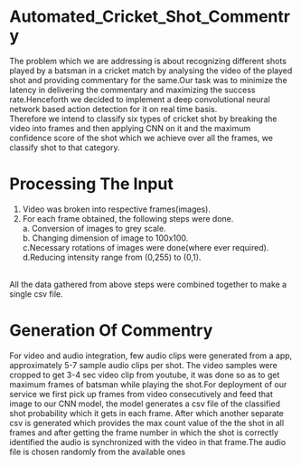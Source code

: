 # Automated_Cricket_Shot_Commentry
The problem which we are addressing is about recognizing different shots played by a
batsman in a cricket match by analysing the video of the played shot and providing
commentary for the same.Our task was to minimize the latency in delivering the commentary and maximizing the success rate.Henceforth we decided to implement a deep
convolutional neural network based action detection for it on real time basis.<br />
Therefore we intend to classify six types of cricket shot by breaking the video into
frames and then applying CNN on it and the maximum confidence score of the shot which we achieve over all the frames, we classify shot to that category.

# Processing The Input

1. Video was broken into respective frames(images).
2. For each frame obtained, the following steps were done.<br />
  a. Conversion of images to grey scale.<br />
  b. Changing dimension of image to 100x100.<br />
  c.Necessary rotations of images were done(where ever required).<br />
  d.Reducing intensity range from (0,255) to (0,1). <br /><br />

All the data gathered from above steps were combined together to make a single
csv file.

# Generation Of Commentry
For video and audio integration, few audio clips were generated from a app, approximately 5-7 sample audio clips per shot. The video samples were cropped to get 3-4 sec video clip from youtube, it was done so as to get maximum frames of batsman while playing the shot.For deployment of our service we first pick up frames from video consecutively and feed that image to our CNN model, the model generates a csv file of the classified shot probability which it gets in each frame. After which another separate csv is generated which provides the max count value of the the shot in all frames and after getting the frame number in which the shot is correctly identified the audio is synchronized with the video in that frame.The audio file is chosen randomly from the available ones
